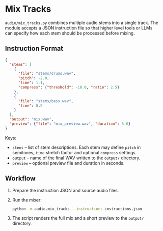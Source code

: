 # Mix Tracks

`audio/mix_tracks.py` combines multiple audio stems into a single track. The
module accepts a JSON instruction file so that higher level tools or LLMs can
specify how each stem should be processed before mixing.

## Instruction Format

```json
{
  "stems": [
    {
      "file": "stems/drums.wav",
      "pitch": -2.0,
      "time": 1.1,
      "compress": {"threshold": -18.0, "ratio": 2.5}
    },
    {
      "file": "stems/bass.wav",
      "time": 0.9
    }
  ],
  "output": "mix.wav",
  "preview": {"file": "mix_preview.wav", "duration": 5.0}
}
```

Keys:

- `stems` – list of stem descriptions. Each stem may define `pitch` in
  semitones, `time` stretch factor and optional `compress` settings.
- `output` – name of the final WAV written to the `output/` directory.
- `preview` – optional preview file and duration in seconds.

## Workflow

1. Prepare the instruction JSON and source audio files.
2. Run the mixer:

   ```bash
   python -m audio.mix_tracks --instructions instructions.json
   ```

3. The script renders the full mix and a short preview to the `output/`
   directory.
